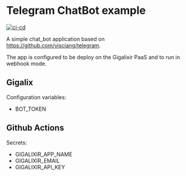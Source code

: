 # Telegram ChatBot example

[![ci-cd](https://github.com/visciang/telegram_example/actions/workflows/ci-cd.yml/badge.svg)](https://github.com/visciang/telegram_example/actions/workflows/ci-cd.yml)

A simple chat_bot application based on https://github.com/visciang/telegram.

The app is configured to be deploy on the Gigalixir PaaS and to run in webhook mode.

## Gigalix

Configuration variables:

- BOT_TOKEN

## Github Actions

Secrets:

- GIGALIXIR_APP_NAME
- GIGALIXIR_EMAIL
- GIGALIXIR_API_KEY
